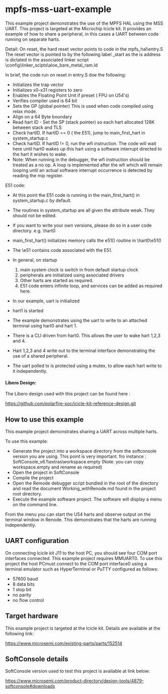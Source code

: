 
#                        mpfs-mss-uart-example

This example project demonstrates the use of the MPFS HAL using the 
MSS UART. This project is targeted at the Microchip Icicle kit.
It provides an example of how to share a peripheral, in this cases a UART 
between code running on separate harts.

Detail:
On reset, the hard reset vector points to code in the 
mpfs_hal\entry.S
The reset vector is pointed to by the following label
_start
as the is address is dictated in the associated linker script
\config\linker_scipts\aloe_bare_metal_ram.ld

In brief, the code run on reset in entry.S doe the following:

   - Initializes the trap vector
   - Initializes x0-x31 registers to zero
   - Enables the Floating Point Unit if preset ( FPU on U54's)
   - Verifies compiler used is 64 bit
   - Sets the GP (global pointer) This is used when code compiled using relax 
      mode.
   - Align on a 64 Byte boundary
   - Read hart ID - Set the SP (stack pointer) so each hart allocated 128K 
      between stack and TLS
   - Check hartID. If hartID == 0 ( the E51), jump to main_first_hart in 
      system_startup.c
   - Check hartID. If hartID != 0, run the wfi instruction. The code will wait 
      here until hart0 wakes up this hart using a software interrupt directed to 
      the hart it wishes to wake.
   - Note: When running in the debugger, the wfi instruction should be treated 
      as a no op.
      A loop is implemented after the wfi which will remain looping until an 
      actual software interrupt 
      occurrence is detected by reading the mip register.
      
E51 code:

   - At this point the E51 code is running in the main_first_hart() in 
      system_startup.c by default.
   - The routines in system_startup are all given the attribute weak. They 
      should not be edited.
   - If you want to write your own versions, please do so in a user code 
      directory. e.g. \hart0
   - main_first_hart() 
            initializes memory
            calls the e51() routine in \hart0\e51()
   - The \e51 contains code associated with the E51.
   - In general, on startup
        
        1. main system clock is switch in  from default startup clock
        2. peripherals are initialized using associated drivers
        3. Other harts are started as required.
        4. E51 code enters infinite loop, and services can be added as required 
          here.
        
   - In our example, uart is initialized
   - hart1 is started
   - The example demonstrates using the uart to write to an attached terminal 
      using hart0 and hart 1.
   - There is a CLI driven from hart0. This allows the user to wake hart 1,2,3 
      and 4.
   - Hart 1,2,3 and 4 write out to the terminal interface demonstrating the use 
      of a shared peripheral.
   - The uart polled tx is protected using a mutex, to allow each hart write to 
      it independently.
      
#### Libero Design:

The Libero design used with this project can be found here :

https://github.com/polarfire-soc/icicle-kit-reference-design.git

## How to use this example

This example project demonstrates sharing a UART across multiple harts.

To use this example:

 - Generate the project into a workspace directory from the softconsole version
   you are using. This point is very important. fro instance :
   SoftConsole_v6.1\extras\workspace.empty
   (Note: you can copy workspace.empty and rename as required)
 - Open the project in SoftConsole
 - Compile the project
 - Open the Remode debugger script bundled in the root of the directory and read
   the document Working_withRenode.md found in the project root directory.
 - Execute the example software project.
The software will display a menu on the command line.

From the menu you can start the U54 harts and observe output on the terminal 
window in Renode. This demonstrates that the harts are running independently.

## UART configuration

On connecting Icicle kit J11 to the host PC, you should see four COM port 
interfaces connected. This example project requires MMUART0. To use this 
project the host PCmust connect to the COM port interface0 using a terminal 
emulator such as HyperTerminal or PuTTY configured as follows:

   - 57600 baud
   - 8 data bits
   - 1 stop bit
   - no parity
   - no flow control

## Target hardware

This example project is targeted at the Icicle kit.
Details are available at the following link:

https://www.microsemi.com/existing-parts/parts/152514

## SoftConsole details

SoftConsole version used to test this project is available at link below:

https://www.microsemi.com/product-directory/design-tools/4879-softconsole#downloads

